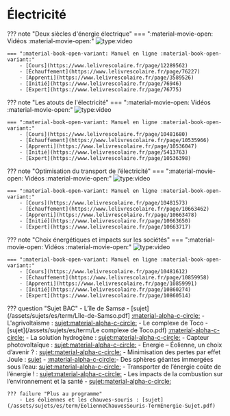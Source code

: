 # Électricité

??? note "Deux siècles d'énergie électrique"
    === ":material-movie-open: Vidéos :material-movie-open:"
        ![type:video](https://www.youtube.com/embed/A0hIGkDlX3k)

    === ":material-book-open-variant: Manuel en ligne :material-book-open-variant:"
        - [Cours](https://www.lelivrescolaire.fr/page/12289562)
        - [Échauffement](https://www.lelivrescolaire.fr/page/76227)
        - [Apprenti](https://www.lelivrescolaire.fr/page/3589526)
        - [Initié](https://www.lelivrescolaire.fr/page/76946)
        - [Expert](https://www.lelivrescolaire.fr/page/76775)

??? note "Les atouts de l'électricité"
    === ":material-movie-open: Vidéos :material-movie-open:"
        ![type:video](https://www.youtube.com/embed/ou_GlVAyAOk)

    === ":material-book-open-variant: Manuel en ligne :material-book-open-variant:"
        - [Cours](https://www.lelivrescolaire.fr/page/10481680)
        - [Échauffement](https://www.lelivrescolaire.fr/page/10535966)
        - [Apprenti](https://www.lelivrescolaire.fr/page/10536047)
        - [Initié](https://www.lelivrescolaire.fr/page/5413763)
        - [Expert](https://www.lelivrescolaire.fr/page/10536398)

??? note "Optimisation du transport de l’électricité"
    === ":material-movie-open: Vidéos :material-movie-open:"
        ![type:video](https://www.youtube.com/embed/K7D3aLHvi4o)

    === ":material-book-open-variant: Manuel en ligne :material-book-open-variant:"
        - [Cours](https://www.lelivrescolaire.fr/page/10481573)
        - [Échauffement](https://www.lelivrescolaire.fr/page/10663462)
        - [Apprenti](https://www.lelivrescolaire.fr/page/10663478)
        - [Initié](https://www.lelivrescolaire.fr/page/10663650)
        - [Expert](https://www.lelivrescolaire.fr/page/10663717)

??? note "Choix énergétiques et impacts sur les sociétés"
    === ":material-movie-open: Vidéos :material-movie-open:"
        ![type:video](https://www.youtube.com/embed/yg17uo3pG-c)

    === ":material-book-open-variant: Manuel en ligne :material-book-open-variant:"
        - [Cours](https://www.lelivrescolaire.fr/page/10481612)
        - [Échauffement](https://www.lelivrescolaire.fr/page/10859958)
        - [Apprenti](https://www.lelivrescolaire.fr/page/10859991)
        - [Initié](https://www.lelivrescolaire.fr/page/10860274)
        - [Expert](https://www.lelivrescolaire.fr/page/10860514)


??? question "Sujet BAC"
    - L’île de Samsø - [sujet](/assets/sujets/es/term/Lîle-de-Samso.pdf] [:material-alpha-c-circle:](/assets/sujets/es/term/correction/correction-lile-de-samso.pdf)
    - L'agrivoltaïsme : [sujet](/assets/sujets/es/term/Agrivoltaisme-TermEnergie-Sujet.pdf)[:material-alpha-c-circle:](/assets/sujets/es/term/correction/correction-lagrivoltaisme.pdf)
    - Le complexe de Toco - [sujet](/assets/sujets/es/term/Le complexe de Toco.pdf) [:material-alpha-c-circle:](/assets/sujets/es/term/correction/correction-le-complexe-de-toco.pdf)
    - La solution hydrogène : [sujet](/assets/sujets/es/term/SolutionHydrogene-TermEnergie-Sujet.pdf)[:material-alpha-c-circle:](/assets/sujets/es/term/correction/correction-la-solution-hydrogene.pdf)
    - Capteur photovoltaïque : [sujet](/assets/sujets/es/term/CapteurPhotovoltaique-TermEnergie-Sujet.pdf)[:material-alpha-c-circle:](/assets/sujets/es/term/correction/correction-capteur-photovoltaique.pdf)
    - Energie – Éolienne, un choix d’avenir ? : [sujet](/assets/sujets/es/term/Eolienne-TermEnergie-Sujet.pdf)[:material-alpha-c-circle:](/assets/sujets/es/term/correction/correction-eolienne-un-choix-davenir.pdf)
    - Minimisation des pertes par effet Joule : [sujet](/assets/sujets/es/term/MinimisationPertesEffetJoule-TermEnergie-Sujet.pdf) - [:material-alpha-c-circle:](/assets/sujets/es/term/correction/correction-minimisation-des-pertes-par-effet-joule.pdf)- Des sphères géantes immergées sous l’eau: [sujet](/assets/sujets/es/term/SpheresGeantes-TermEnergie-Sujet.pdf)[:material-alpha-c-circle:](/assets/sujets/es/term/correction/correction-des-spheres-geantes-immergees-sous-leau.pdf)
    - Transporter de l’énergie coûte de l’énergie ! : [sujet](/assets/sujets/es/term/TransporterE-TermEnergie-Sujet.pdf)[:material-alpha-c-circle:](/assets/sujets/es/term/correction/correction-transporter-de-lenergie-coute-de-lenergie.pdf)
    - Les impacts de la combustion sur l’environnement et la santé - [sujet](/assets/sujets/es/term/CombustionSante.pdf)[:material-alpha-c-circle:](/assets/sujets/es/term/correction/correction-les-impacts-de-la-combustion-sur-lenvironnement-et-la-sante.pdf)


    ??? failure "Plus au programme"
        - Les éoliennes et les chauves-souris : [sujet](/assets/sujets/es/term/EolienneChauvesSouris-TermEnergie-Sujet.pdf)
